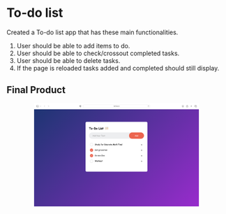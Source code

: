 # To-do list
Created a To-do list app that has these main functionalities.

1. User should be able to add items to do.
2. User should be able to check/crossout completed tasks.
3. User should be able to delete tasks.
4. If the page is reloaded tasks added and completed should still display.

## Final Product
<p align="center">
    <img src="/images/display.png" width="75%" height="75%"> 
